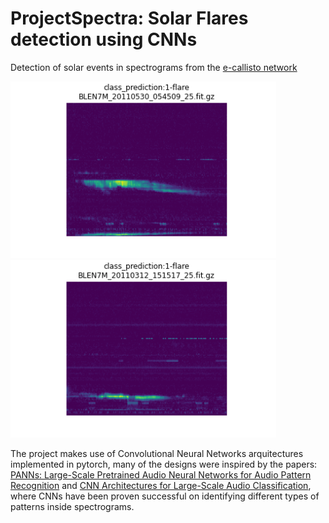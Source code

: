 # ProjectSpectra: Solar Flares detection using CNNs
Detection of solar events in spectrograms from the <a href='http://www.e-callisto.org/'>e-callisto network</a>

<img src="resources/BLEN7M_20110530_054509_25.png" width=425> <img src ="resources/BLEN7M_20110312_151517_25.png" width=425>

The project makes use of Convolutional Neural Networks arquitectures implemented in pytorch, many of the designs were inspired by the papers: <a href='https://arxiv.org/abs/1912.10211'> PANNs: Large-Scale Pretrained Audio Neural Networks for Audio Pattern Recognition<a> and <a href="https://arxiv.org/abs/1609.09430">CNN Architectures for Large-Scale Audio Classification</a>, where CNNs have been proven successful on identifying different types of patterns inside spectrograms.
